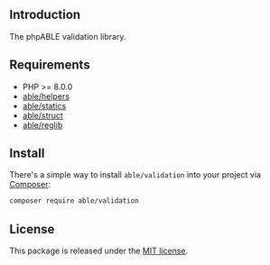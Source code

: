 ## Introduction
The phpABLE validation library. 

## Requirements
* PHP >= 8.0.0
* [able/helpers](https://github.com/phpable/helpers)
* [able/statics](https://github.com/phpable/statics)
* [able/struct](https://github.com/phpable/struct)
* [able/reglib](https://github.com/phpable/reglib)


## Install
There's a simple way to install ```able/validation``` into your project via [Composer](http://getcomposer.org):

```bash
composer require able/validation
```

## License
This package is released under the [MIT license](https://github.com/phpable/validation/blob/master/LICENSE).
 

